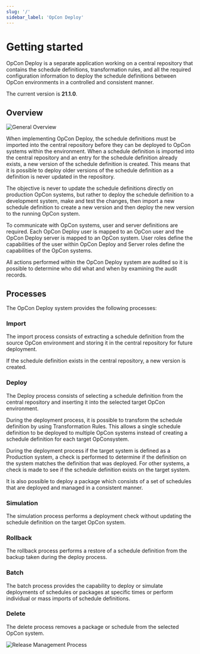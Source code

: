 ```yaml
---
slug: '/'
sidebar_label: 'OpCon Deploy'
---
```


# Getting started

OpCon Deploy is a separate application working on a central repository that contains the schedule definitions, transformation rules, and all the required configuration information to deploy the schedule definitions between OpCon environments in a controlled and consistent manner.

The current version is **21.1.0**.

## Overview

![General Overview](/img/deploy-general-overview.png)

When implementing OpCon Deploy, the schedule definitions must be imported into the central repository before they can be deployed to OpCon systems within the environment. When a schedule definition is imported into the central repository and an entry for the schedule definition already exists, a new version of the schedule definition is created. This means that it is possible to deploy older versions of the schedule definition as a definition is never updated in the repository.

The objective is never to update the schedule definitions directly on production OpCon systems, but rather to deploy the schedule definition to a development system, make and test the changes, then import a new schedule definition to create a new version and then deploy the new version to the running OpCon system.

To communicate with OpCon systems, user and server definitions are required. Each OpCon Deploy user is mapped to an OpCon user and the OpCon Deploy server is mapped to an OpCon system. User roles define the capabilities of the user within OpCon Deploy and Server roles define the capabilities of the OpCon systems.

All actions performed within the OpCon Deploy system are audited so it is possible to determine who did what and when by examining the audit records.

## Processes

The OpCon Deploy system provides the following processes:

### Import

The import process consists of extracting a schedule definition from the source OpCon environment and storing it in the central repository for future deployment.

If the schedule definition exists in the central repository, a new version is created.

### Deploy

The Deploy process consists of selecting a schedule definition from the central repository and inserting it into the selected target OpCon environment.

During the deployment process, it is possible to transform the schedule definition by using Transformation Rules. This allows a single schedule definition to be deployed to multiple OpCon systems instead of creating a schedule definition for each target OpConsystem.

During the deployment process if the target system is defined as a Production system, a check is performed to determine if the definition on the system matches the definition that was deployed. For other systems, a check is made to see if the schedule definition exists on the target system.

It is also possible to deploy a package which consists of a set of schedules that are deployed and managed in a consistent manner.

### Simulation

The simulation process performs a deployment check without updating the schedule definition on the target OpCon system.

### Rollback

The rollback process performs a restore of a schedule definition from the backup taken during the deploy process.

### Batch

The batch process provides the capability to deploy or simulate deployments of schedules or packages at specific times or perform individual or mass imports of schedule definitions.

### Delete

The delete process removes a package or schedule from the selected OpCon system.

![Release Management Process](/img/release-management-process.png)
